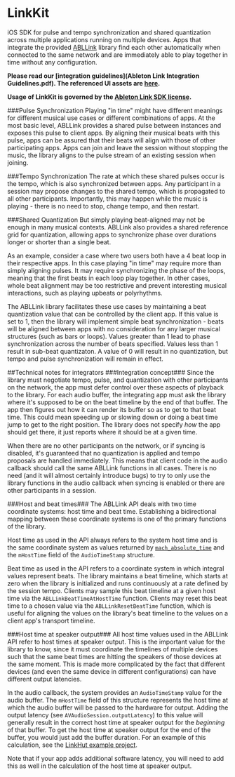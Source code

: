 LinkKit
=========

iOS SDK for pulse and tempo synchronization and shared quantization across multiple applications running on multiple devices. Apps that integrate the provided [ABLLink](include/ABLLink.h) library find each other automatically when connected to the same network and are immediately able to play together in time without any configuration.

**Please read our [integration guidelines](Ableton Link Integration Guidelines.pdf). The referenced UI assets are [here](assets).**

**Usage of LinkKit is governed by the [Ableton Link SDK license](Ableton_Link_SDK_License_v1.0.pdf).**

###Pulse Synchronization
Playing "in time" might have different meanings for different musical use cases or different combinations of apps. At the most basic level, ABLLink provides a shared pulse between instances and exposes this pulse to client apps. By aligning their musical beats with this pulse, apps can be assured that their beats will align with those of other participating apps. Apps can join and leave the session without stopping the music, the library aligns to the pulse stream of an existing session when joining.

###Tempo Synchronization
The rate at which these shared pulses occur is the tempo, which is also synchronized between apps. Any participant in a session may propose changes to the shared tempo, which is propagated to all other participants. Importantly, this may happen while the music is playing - there is no need to stop, change tempo, and then restart.

###Shared Quantization
But simply playing beat-aligned may not be enough in many musical contexts. ABLLink also provides a shared reference grid for quantization, allowing apps to synchronize phase over durations longer or shorter than a single beat.

As an example, consider a case where two users both have a 4 beat loop in their respective apps. In this case playing "in time" may require more than simply aligning pulses. It may require synchronizing the phase of the loops, meaning that the first beats in each loop play together. In other cases, whole beat alignment may be too restrictive and prevent interesting musical interactions, such as playing upbeats or polyrhythms.

The ABLLink library facilitates these use cases by maintaining a beat quantization value that can be controlled by the client app. If this value is set to 1, then the library will implement simple beat synchronization - beats will be aligned between apps with no consideration for any larger musical structures (such as bars or loops). Values greater than 1 lead to phase synchronization across the number of beats specified. Values less than 1 result in sub-beat quantizaton. A value of 0 will result in no quantization, but tempo and pulse synchronization will remain in effect.

##Technical notes for integrators
###Integration concept###
Since the library must negotiate tempo, pulse, and quantization with other participants on the network, the app must defer control over these aspects of playback to the library. For each audio buffer, the integrating app must ask the library where it's supposed to be on the beat timeline by the end of that buffer. The app then figures out how it can render its buffer so as to get to that beat time. This could mean speeding up or slowing down or doing a beat time jump to get to the right position. The library does not specify *how* the app should get there, it just reports where it should be at a given time.

When there are no other participants on the network, or if syncing is disabled, it's guaranteed that no quantization is applied and tempo proposals are handled immediately. This means that client code in the audio callback should call the same ABLLink functions in all cases. There is no need (and it will almost certainly introduce bugs) to try to only use the library functions in the audio callback when syncing is enabled or there are other participants in a session.

###Host and beat times###
The ABLLink API deals with two time coordinate systems: host time and beat time. Establishing a bidirectional mapping between these coordinate systems is one of the primary functions of the library.

Host time as used in the API always refers to the system host time and is the same coordinate system as values returned by [`mach_absolute_time`](https://developer.apple.com/library/mac/qa/qa1398/_index.html) and the `mHostTime` field of the `AudioTimeStamp` structure.

Beat time as used in the API refers to a coordinate system in which integral values represent beats. The library maintains a beat timeline, which starts at zero when the library is initialized and runs continuously at a rate defined by the session tempo. Clients may sample this beat timeline at a given host time via the `ABLLinkBeatTimeAtHostTime` function. Clients may reset this beat time to a chosen value via the `ABLLinkResetBeatTime` function, which is useful for aligning the values on the library's beat timeline to the values on a client app's transport timeline.

###Host time at speaker output###
All host time values used in the ABLLink API refer to host times at speaker output. This is the important value for the library to know, since it must coordinate the timelines of multiple devices such that the same beat times are hitting the speakers of those devices at the same moment. This is made more complicated by the fact that different devices (and even the same device in different configurations) can have different output latencies.

In the audio callback, the system provides an `AudioTimeStamp` value for the audio buffer. The `mHostTime` field of this structure represents the host time at which the audio buffer will be passed to the hardware for output. Adding the output latency (see `AVAudioSession.outputLatency`) to this value will generally result in the correct host time at speaker output for the *beginning* of that buffer. To get the host time at speaker output for the end of the buffer, you would just add the buffer duration. For an example of this calculation, see the [LinkHut example project](examples/LinkHut/LinkHut/AudioEngine.m).

Note that if your app adds additional software latency, you will need to add this as well in the calculation of the host time at speaker output.
